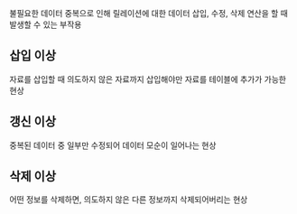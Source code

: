 불필요한 데이터 중복으로 인해 릴레이션에 대한 데이터 삽입, 수정, 삭제 연산을 할 때 발생할 수 있는 부작용
## 삽입 이상
자료를 삽입할 때 의도하지 않은 자료까지 삽입해야만 자료를 테이블에 추가가 가능한 현상

## 갱신 이상
중복된 데이터 중 일부만 수정되어 데이터 모순이 일어나는 현상

## 삭제 이상
어떤 정보를 삭제하면, 의도하지 않은 다른 정보까지 삭제되어버리는 현상
